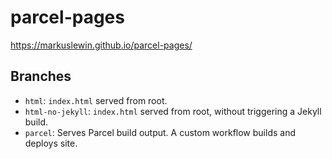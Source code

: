 # parcel-pages

https://markuslewin.github.io/parcel-pages/

## Branches

- `html`: `index.html` served from root.
- `html-no-jekyll`: `index.html` served from root, without triggering a Jekyll build.
- `parcel`: Serves Parcel build output. A custom workflow builds and deploys site.

